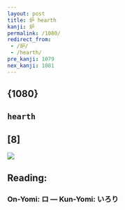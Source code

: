 ```yaml
---
layout: post
title: 炉 hearth
kanji: 炉
permalink: /1080/
redirect_from:
 - /炉/
 - /hearth/
pre_kanji: 1079
nex_kanji: 1081
---
```


## {1080}

## `hearth`

## [8]

<div class="stroke"><img src="E78289.png" /></div>

## Reading:

### On-Yomi: ロ &mdash; Kun-Yomi: いろり
